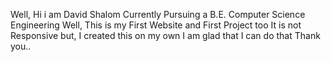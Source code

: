 Well, Hi i am David Shalom Currently Pursuing a B.E. Computer Science Engineering
Well, This is my First Website and First Project too 
It is not Responsive but, I created this on my own 
I am glad that I can do that
Thank you..
